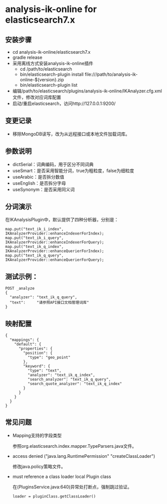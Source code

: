 # analysis-ik-online for elasticsearch7.x

## **安装步骤**

- cd analysis-ik-online/elasticsearch7.x
- gradle release
- 采用离线方式安装analysis-ik-online插件
	- cd /path/to/elasticsearch
	- bin/elasticsearch-plugin install file:///path/to/analysis-ik-online-${version}.zip
	- bin/elasticsearch-plugin list
- 编辑/path/to/elasticsearch/plugins/analysis-ik-online/IKAnalyzer.cfg.xml文件，修改对应词库配置
- 启动/重启elasticsearch，访问http://127.0.0.1:9200/

## 变更记录
- 移除MongoDB读写，改为从远程接口或本地文件加载词库。

## 参数说明
- dictSerial：词典编码，用于区分不同词典
- useSmart：是否采用智能分词，true为粗粒度，false为细粒度
- useArabic：是否拆分数值
- useEnglish：是否拆分字母
- useSynonym：是否采用同义词

## 分词演示

在IKAnalysisPlugin中，默认提供了四种分析器，分别是：

```
map.put("text_ik_i_index", IKAnalyzerProvider::enhanceIndexerForIndex);
map.put("text_ik_i_query", IKAnalyzerProvider::enhanceIndexerForQuery);
map.put("text_ik_q_index", IKAnalyzerProvider::enhanceQuerierForIndex);
map.put("text_ik_q_query", IKAnalyzerProvider::enhanceQuerierForQuery);
```

## 测试示例：

```
POST _analyze
{
  "analyzer": "text_ik_q_query",
  "text":     "请参照API接口文档管理词库"
}
```

## 映射配置

```
{
  "mappings": {
    "default": {
      "properties": {
        "position": {
          "type": "geo_point"
        }, 
        "keyword": {
          "type": "text", 
          "analyzer": "text_ik_q_index", 
          "search_analyzer": "text_ik_q_query", 
          "search_quote_analyzer": "text_ik_q_index"
        }
      }
    }
  }
}
```

## 常见问题
- Mapping支持的字段类型

    参照org.elasticsearch.index.mapper.TypeParsers.java文件。

- access denied ("java.lang.RuntimePermission" "createClassLoader")

    修改java.policy策略文件。

- must reference a class loader local Plugin class
    
    在(PluginsService.java:640)异常处打断点，强制跳过验证。
    ```
    loader = pluginClass.getClassLoader()
    ```